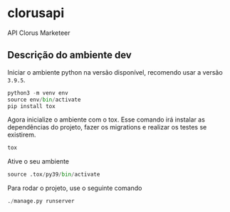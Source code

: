 # clorusapi

API Clorus Marketeer

## Descrição do ambiente dev

Iniciar o ambiente python na versão disponível, recomendo usar a versão `3.9.5`.

```python
python3 -m venv env
source env/bin/activate
pip install tox
```

Agora inicialize o ambiente com o tox. Esse comando irá instalar as dependências do projeto, fazer os migrations e realizar os testes se existirem.

```python
tox
```

Ative o seu ambiente

```python
source .tox/py39/bin/activate
```

Para rodar o projeto, use o seguinte comando

```python
./manage.py runserver
```

##

